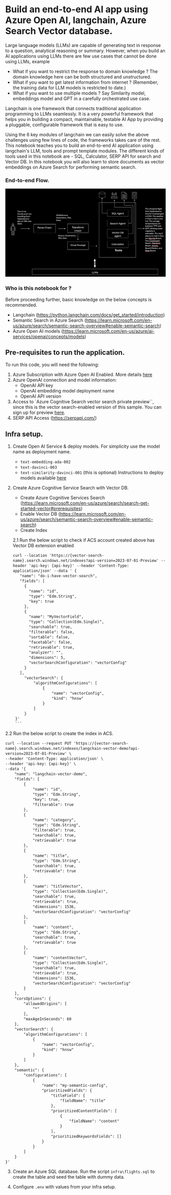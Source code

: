 # Build an end-to-end AI app using Azure Open AI, langchain, Azure Search Vector database.

Large language models (LLMs) are capable of generating text in response to a question, analytical reasoning or summary. However, when you build an AI applications using LLMs there are few use cases that cannot be done using LLMs, example
- What if you want to restrict the response to domain knowledge ? The domain knowledge here can be both structured and unstructured.
- What if you want to get latest information from internet ? (Remember, the training data for LLM models is restricted to date.)
- What if you want to use multiple models ? Say Similarity model, embeddings model and GPT in a carefully orchestrated use case.

  
Langchain is one framework that connects traditional application programming to LLMs seamlessly. It is a very powerful framework that helps you in building a compact, maintainable, testable AI App by providing a pluggable, configurable framework that is easy to use.

Using the 6 key modules of langchain we can easily solve the above challenges using few lines of code, the frameworks takes care of the rest. This notebook teaches you to build an end-to-end AI application using langchain's LLM, tools and prompt template modules. The different kinds of tools used in this notebook are - SQL, Calculator, SERP API for search and Vector DB. In this notebook you will also learn to store documents as vector embeddings on Azure Search for performing semantic search.

### End-to-end Flow.

<img src='./imgs/arch1.png'>


### Who is this notebook for ?

Before proceeding further, basic knowledge on the below concepts is recommended.

- Langchain (https://python.langchain.com/docs/get_started/introduction)
- Semantic Search in Azure Search (https://learn.microsoft.com/en-us/azure/search/semantic-search-overview#enable-semantic-search)
- Azure Open AI models (https://learn.microsoft.com/en-us/azure/ai-services/openai/concepts/models)

## Pre-requisites to run the application.

To run this code, you will need the following:

1. Azure Subscription with Azure Open AI Enabled. More details [here](https://learn.microsoft.com/en-us/legal/cognitive-services/openai/limited-access)
1. Azure OpenAI connection and model information:
   - OpenAI API key
   - OpenAI embedding model deployment name
   - OpenAI API version
1. Access to `Azure Cognitive Search vector search private preview``, since this is the vector search-enabled version of this sample. You can sign up for preview [here](https://aka.ms/VectorSearchSignUp).
2. SERP API Access (https://serpapi.com/)

## Infra setup.

1. Create Open AI Service & deploy models. For simplicity use the model name as deployment name.
   - `text-embedding-ada-002`
   - `text-davinci-003` 
   - `text-similarity-davinci-001` (this is optional)
Instructions to deploy models available [here](https://microsoftlearning.github.io/mslearn-openai/Instructions/Labs/01-get-started-azure-openai.html)

1. Create Azure Cognitive Service Search with Vector DB. 
   - Create Azure Cognitive Services Search (https://learn.microsoft.com/en-us/azure/search/search-get-started-vector#prerequisites)
   - Enable Vector DB (https://learn.microsoft.com/en-us/azure/search/semantic-search-overview#enable-semantic-search)
   - Create Index

   2.1 Run the below script to check if ACS account created above has Vector DB extension enabled

   ``````
   curl --location 'https://{vector-search-name}.search.windows.net/indexes?api-version=2023-07-01-Preview' --header 'api-key: {api-key}' --header 'Content-Type: application/json' --data ' {
      "name": "do-i-have-vector-search",
      "fields": [
        {
          "name": "id",
          "type": "Edm.String",
          "key": true
        },
        {
          "name": "MyVectorField",
          "type": "Collection(Edm.Single)",
          "searchable": true,
          "filterable": false,
          "sortable": false,
          "facetable": false,
          "retrievable": true,
          "analyzer": "",
          "dimensions": 5,
          "vectorSearchConfiguration": "vectorConfig"
        }
      ],
        "vectorSearch": {
            "algorithmConfigurations": [
                {
                    "name": "vectorConfig",
                    "kind": "hnsw"
                }
            ]
        }
    }'
    ```
2.2  Run the below script to create the index in ACS.

```
curl --location --request PUT 'https://{vector-search-name}.search.windows.net/indexes/langchain-vector-demo?api-version=2023-07-01-Preview' \
--header 'Content-Type: application/json' \
--header 'api-key: {api-key}' \
--data '{
    "name": "langchain-vector-demo",
    "fields": [
        {
            "name": "id",
            "type": "Edm.String",
            "key": true,
            "filterable": true
        },
        {
            "name": "category",
            "type": "Edm.String",
            "filterable": true,
            "searchable": true,
            "retrievable": true
        },
        {
            "name": "title",
            "type": "Edm.String",
            "searchable": true,
            "retrievable": true
        },
        {
            "name": "titleVector",
            "type": "Collection(Edm.Single)",
            "searchable": true,
            "retrievable": true,
            "dimensions": 1536,
            "vectorSearchConfiguration": "vectorConfig"
        },
        {
            "name": "content",
            "type": "Edm.String",
            "searchable": true,
            "retrievable": true
        },
        {
            "name": "contentVector",
            "type": "Collection(Edm.Single)",
            "searchable": true,
            "retrievable": true,
            "dimensions": 1536,
            "vectorSearchConfiguration": "vectorConfig"
        }
    ],
    "corsOptions": {
        "allowedOrigins": [
            "*"
        ],
        "maxAgeInSeconds": 60
    },
    "vectorSearch": {
        "algorithmConfigurations": [
            {
                "name": "vectorConfig",
                "kind": "hnsw"
            }
        ]
    },
    "semantic": {
        "configurations": [
            {
                "name": "my-semantic-config",
                "prioritizedFields": {
                    "titleField": {
                        "fieldName": "title"
                    },
                    "prioritizedContentFields": [
                        {
                            "fieldName": "content"
                        }
                    ],
                    "prioritizedKeywordsFields": []
                }
            }
        ]
    }
}'
```

3. Create an Azure SQL database. Run the script `infra\flights.sql` to create the table and seed the table with dummy data.

4. Configure `.env` with values from your infra setup.




